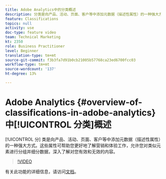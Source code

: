 ```yaml
---
title: Adobe Analytics中的分类概述
description: 分类是向产品、活动、页面、客户等中添加元数据（描述性属性）的一种强大方法。 这些属性可帮助您更好地了解营销和体验工作，允许您对类似元素进行分组并细分数据，深入了解对您有效和无效的内容。
feature: Classifications
topics: null
activity: use
doc-type: feature video
team: Technical Marketing
kt: 2350
role: Business Practitioner
level: Beginner
translation-type: tm+mt
source-git-commit: f3b3fa7d91b0cb21005b57768ca23ed6700fcc03
workflow-type: tm+mt
source-wordcount: '137'
ht-degree: 13%

---
```



# Adobe Analytics {#overview-of-classifications-in-adobe-analytics}中[!UICONTROL 分类]概述

[!UICONTROL 分] 类是向产品、活动、页面、客户等中添加元数据（描述性属性）的一种强大方式。这些属性可帮助您更好地了解营销和体验工作，允许您对类似元素进行分组并细分数据，深入了解对您有效和无效的内容。

>[!VIDEO](https://video.tv.adobe.com/v/16853/?quality=12)

有关此功能的详细信息，请访问[文档](https://marketing.adobe.com/resources/help/zh_CN/reference/classifications.html)。
